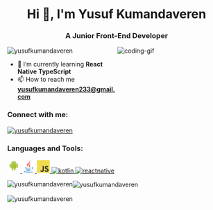 <h1 align="center">Hi 👋, I'm Yusuf Kumandaveren</h1>
<h3 align="center">A Junior Front-End Developer</h3>

<img align="right" src="https://media3.giphy.com/media/v1.Y2lkPTc5MGI3NjExZWs2YWl4aXJ5YXRkd3FzbGZhM2ZxaG5yMTloaHA2bWZiZGsxbWdudiZlcD12MV9pbnRlcm5hbF9naWZfYnlfaWQmY3Q9Zw/wLNuW1tCKRiPmDV5Y4/giphy.gif" alt="coding-gif" width="250" height="250"/>


<p align="left"> 
  <img src="https://komarev.com/ghpvc/?username=yusufkumandaveren&label=Profile%20views&color=0e75b6&style=flat" alt="yusufkumandaveren" /> 
</p>

- 🌱 I’m currently learning **React Native**  **TypeScript**
- 📫 How to reach me **yusufkumandaveren233@gmail.com**

<h3 align="left">Connect with me:</h3>
<p align="left">
  <a href="https://linkedin.com/in/yusufkumandaveren" target="blank">
    <img align="center" src="https://raw.githubusercontent.com/rahuldkjain/github-profile-readme-generator/master/src/images/icons/Social/linked-in-alt.svg" alt="yusufkumandaveren" height="25" width="25"/>
  </a>
</p>

<h3 align="left">Languages and Tools:</h3>
<p align="left"> 
  <a href="https://developer.android.com" target="_blank" rel="noreferrer"> 
    <img src="https://raw.githubusercontent.com/devicons/devicon/master/icons/android/android-original-wordmark.svg" alt="android" width="30" height="30"/> 
  </a> 
  <a href="https://www.java.com" target="_blank" rel="noreferrer"> 
    <img src="https://raw.githubusercontent.com/devicons/devicon/master/icons/java/java-original.svg" alt="java" width="30" height="30"/> 
  </a> 
  <a href="https://developer.mozilla.org/tr-tr/docs/Web/JavaScript" target="_blank" rel="noreferrer"> 
    <img src="https://raw.githubusercontent.com/devicons/devicon/master/icons/javascript/javascript-original.svg" alt="javascript" width="30" height="30"/> 
  </a> 
  <a href="https://kotlinlang.org" target="_blank" rel="noreferrer"> 
    <img src="https://www.vectorlogo.zone/logos/kotlinlang/kotlinlang-icon.svg" alt="kotlin" width="30" height="30"/> 
  </a> 
  <a href="https://reactnative.dev/" target="_blank" rel="noreferrer"> 
    <img src="https://reactnative.dev/img/header_logo.svg" alt="reactnative" width="30" height="30"/> 
  </a> 
</p>

<p><img align="left" src="https://github-readme-stats.vercel.app/api/top-langs?username=yusufkumandaveren&show_icons=true&locale=tr&layout=compact" alt="yusufkumandaveren" /></p>

<p> 
  <img align="center" src="https://github-readme-stats.vercel.app/api?username=yusufkumandaveren&show_icons=true&locale=tr" alt="yusufkumandaveren" />
</p>

<p>
  <img align="center" src="https://github-readme-streak-stats.herokuapp.com/?user=yusufkumandaveren&" alt="yusufkumandaveren" />
</p>
